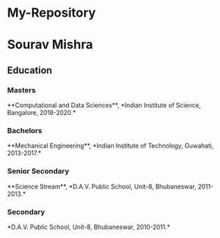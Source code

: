# My-Repository


<h1> Sourav Mishra </h1>

<h2> Education </h2>

<h3> Masters </h3>
**Computational and Data Sciences**, *Indian Institute of Science, Bangalore, 2018-2020.*

<h3> Bachelors </h3>
**Mechanical Engineering**, *Indian Institute of Technology, Guwahati, 2013-2017.*

<h3> Senior Secondary </h3>
**Science Stream**, *D.A.V. Public School, Unit-8, Bhubaneswar, 2011-2013.*

<h3> Secondary </h3>
*D.A.V. Public School, Unit-8, Bhubaneswar, 2010-2011.*

